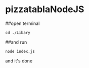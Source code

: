 # pizzatablaNodeJS

##open terminal 
```
cd ./Libary 
```
##and run
```
node index.js
```
and it's done
